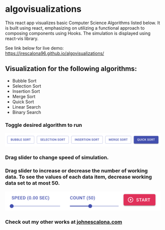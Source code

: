 # algovisualizations

This react app visualizes basic Computer Science Algorithms listed below. It is built using react, emphasizing on utilizing a functional approach to composing components using Hooks. The simulation is displayed using react-vis library.

See link below for live demo:
https://jrescalona96.github.io/algovisualizations/

## Visualization for the following algorithms:

- Bubble Sort
- Selection Sort
- Insertion Sort
- Merge Sort
- Quick Sort
- Linear Search
- Binary Search

### Toggle desired algorithm to run

![Algorithm Picker](https://github.com/jrescalona96/algovisualizations/blob/master/public/demopic1.png)

### Drag slider to change speed of simulation.

### Drag slider to increase or decrease the number of working data. To see the values of each data item, decrease working data set to at most 50.

![Sliders](https://github.com/jrescalona96/algovisualizations/blob/master/public/demopic2.png)

### Check out my other works at [johnescalona.com](https://johnescalona.com/)
